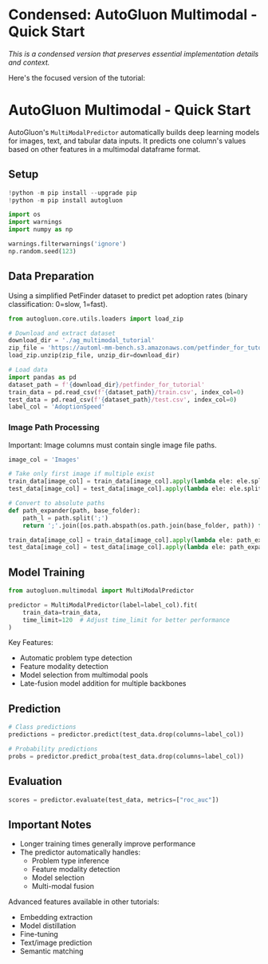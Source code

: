 # Condensed: AutoGluon Multimodal - Quick Start

*This is a condensed version that preserves essential implementation details and context.*

Here's the focused version of the tutorial:

# AutoGluon Multimodal - Quick Start

AutoGluon's `MultiModalPredictor` automatically builds deep learning models for images, text, and tabular data inputs. It predicts one column's values based on other features in a multimodal dataframe format.

## Setup

```python
!python -m pip install --upgrade pip
!python -m pip install autogluon

import os
import warnings
import numpy as np

warnings.filterwarnings('ignore')
np.random.seed(123)
```

## Data Preparation

Using a simplified PetFinder dataset to predict pet adoption rates (binary classification: 0=slow, 1=fast).

```python
from autogluon.core.utils.loaders import load_zip

# Download and extract dataset
download_dir = './ag_multimodal_tutorial'
zip_file = 'https://automl-mm-bench.s3.amazonaws.com/petfinder_for_tutorial.zip'
load_zip.unzip(zip_file, unzip_dir=download_dir)

# Load data
import pandas as pd
dataset_path = f'{download_dir}/petfinder_for_tutorial'
train_data = pd.read_csv(f'{dataset_path}/train.csv', index_col=0)
test_data = pd.read_csv(f'{dataset_path}/test.csv', index_col=0)
label_col = 'AdoptionSpeed'
```

### Image Path Processing
Important: Image columns must contain single image file paths.

```python
image_col = 'Images'

# Take only first image if multiple exist
train_data[image_col] = train_data[image_col].apply(lambda ele: ele.split(';')[0])
test_data[image_col] = test_data[image_col].apply(lambda ele: ele.split(';')[0])

# Convert to absolute paths
def path_expander(path, base_folder):
    path_l = path.split(';')
    return ';'.join([os.path.abspath(os.path.join(base_folder, path)) for path in path_l])

train_data[image_col] = train_data[image_col].apply(lambda ele: path_expander(ele, base_folder=dataset_path))
test_data[image_col] = test_data[image_col].apply(lambda ele: path_expander(ele, base_folder=dataset_path))
```

## Model Training

```python
from autogluon.multimodal import MultiModalPredictor

predictor = MultiModalPredictor(label=label_col).fit(
    train_data=train_data,
    time_limit=120  # Adjust time_limit for better performance
)
```

Key Features:
- Automatic problem type detection
- Feature modality detection
- Model selection from multimodal pools
- Late-fusion model addition for multiple backbones

## Prediction

```python
# Class predictions
predictions = predictor.predict(test_data.drop(columns=label_col))

# Probability predictions
probs = predictor.predict_proba(test_data.drop(columns=label_col))
```

## Evaluation

```python
scores = predictor.evaluate(test_data, metrics=["roc_auc"])
```

## Important Notes
- Longer training times generally improve performance
- The predictor automatically handles:
  - Problem type inference
  - Feature modality detection
  - Model selection
  - Multi-modal fusion

Advanced features available in other tutorials:
- Embedding extraction
- Model distillation
- Fine-tuning
- Text/image prediction
- Semantic matching